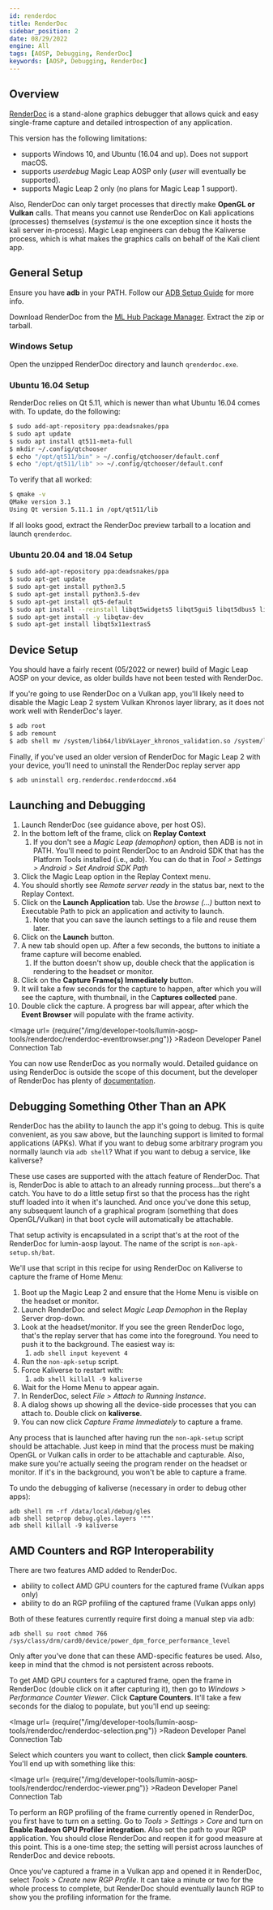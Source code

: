 ```yaml
---
id: renderdoc
title: RenderDoc
sidebar_position: 2
date: 08/29/2022
engine: All
tags: [AOSP, Debugging, RenderDoc]
keywords: [AOSP, Debugging, RenderDoc]
---
```



## Overview

[RenderDoc](https://renderdoc.org/) is a stand-alone graphics debugger that allows quick and easy single-frame capture and detailed introspection of any application.

This version has the following limitations:

- supports Windows 10, and Ubuntu (16.04 and up). Does not support macOS.
- supports *userdebug* Magic Leap AOSP only (*user* will eventually be supported).
- supports Magic Leap 2 only (no plans for Magic Leap 1 support).

Also, RenderDoc can only target processes that directly make **OpenGL or Vulkan** calls. That means you cannot use RenderDoc on Kali applications (processes) themselves (*systemui* is the one exception since it hosts the kali server in-process). Magic Leap engineers can debug the Kaliverse process, which is what makes the graphics calls on behalf of the Kali client app.

## General Setup

Ensure you have **adb** in your PATH. Follow our [ADB Setup Guide](/docs/guides/developer-tools/android-debug-bridge/adb-setup.md) for more info.

Download RenderDoc from the [ML Hub Package Manager](/docs/guides/developer-tools/ml-hub/ml-hub-package-manager.md). Extract the zip or tarball.

### Windows Setup

Open the unzipped RenderDoc directory and launch `qrenderdoc.exe`.

### Ubuntu 16.04 Setup

RenderDoc relies on Qt 5.11, which is newer than what Ubuntu 16.04 comes with. To update, do the following:

```bash
$ sudo add-apt-repository ppa:deadsnakes/ppa
$ sudo apt update
$ sudo apt install qt511-meta-full
$ mkdir ~/.config/qtchooser
$ echo "/opt/qt511/bin" > ~/.config/qtchooser/default.conf
$ echo "/opt/qt511/lib" >> ~/.config/qtchooser/default.conf
```

To verify that all worked:

```bash
$ qmake -v
QMake version 3.1
Using Qt version 5.11.1 in /opt/qt511/lib
```

If all looks good, extract the RenderDoc preview tarball to a location and launch `qrenderdoc`.

### Ubuntu 20.04 and 18.04 Setup

```bash
$ sudo add-apt-repository ppa:deadsnakes/ppa
$ sudo apt-get update 
$ sudo apt-get install python3.5
$ sudo apt-get install python3.5-dev
$ sudo apt-get install qt5-default
$ sudo apt install --reinstall libqt5widgets5 libqt5gui5 libqt5dbus5 libqt5network5 libqt5core5a
$ sudo apt-get install -y libqtav-dev
$ sudo apt-get install libqt5x11extras5
```

## Device Setup

You should have a fairly recent (05/2022 or newer) build of Magic Leap AOSP on your device, as older builds have not been tested with RenderDoc.

If you're going to use RenderDoc on a Vulkan app, you'll likely need to disable the Magic Leap 2 system Vulkan Khronos layer library, as it does not work well with RenderDoc's layer.

```bash
$ adb root
$ adb remount
$ adb shell mv /system/lib64/libVkLayer_khronos_validation.so /system/lib64/libVkLayer_khronos_validation.so.disable
```

Finally, if you've used an older version of RenderDoc for Magic Leap 2 with your device, you'll need to uninstall the RenderDoc replay server app

```bash
$ adb uninstall org.renderdoc.renderdoccmd.x64
```

## Launching and Debugging

1. Launch RenderDoc (see guidance above, per host OS).
2. In the bottom left of the frame, click on **Replay Context**
   1. If you don't see a *Magic Leap (demophon)* option, then ADB is not in PATH. You'll need to point RenderDoc to an Android SDK that has the Platform Tools installed (i.e., adb). You can do that in *Tool > Settings > Android > Set Android SDK Path*
3. Click the Magic Leap option in the Replay Context menu.
4. You should shortly see *Remote server ready* in the status bar, next to the Replay Context.
5. Click on the **Launch Application** tab. Use the *browse (...)* button next to Executable Path to pick an application and activity to launch.
   1. Note that you can save the launch settings to a file and reuse them later.
6. Click on the **Launch** button.
7. A new tab should open up. After a few seconds, the buttons to initiate a frame capture will become enabled.
   1. If the button doesn't show up, double check that the application is rendering to the headset or monitor.
8. Click on the **Capture Frame(s) Immediately** button.
9. It will take a few seconds for the capture to happen, after which you will see the capture, with thumbnail, in the C**aptures collected** pane.
10. Double click the capture. A progress bar will appear, after which the **Event Browser** will populate with the frame activity.

<Image url= {require("/img/developer-tools/lumin-aosp-tools/renderdoc/renderdoc-eventbrowser.png")} >Radeon Developer Panel Connection Tab</Image>

You can now use RenderDoc as you normally would. Detailed guidance on using RenderDoc is outside the scope of this document, but the developer of RenderDoc has plenty of [documentation](https://renderdoc.org/docs/getting_started/quick_start.html).

## Debugging Something Other Than an APK

RenderDoc has the ability to launch the app it's going to debug. This is quite convenient, as you saw above, but the launching support is limited to formal applications (APKs). What if you want to debug some arbitrary program you normally launch via `adb shell`? What if you want to debug a service, like kaliverse?

These use cases are supported with the attach feature of RenderDoc. That is, RenderDoc is able to attach to an already running process...but there's a catch. You have to do a little setup first so that the process has the right stuff loaded into it when it's launched. And once you've done this setup, any subsequent launch of a graphical program (something that does OpenGL/Vulkan) in that boot cycle will automatically be attachable.

That setup activity is encapsulated in a script that's at the root of the RenderDoc for lumin-aosp layout. The name of the script is  `non-apk-setup.sh/bat`.

We'll use that script in this recipe for using RenderDoc on Kaliverse to capture the frame of Home Menu:

1. Boot up the Magic Leap 2 and ensure that the Home Menu is visible on the headset or monitor.
2. Launch RenderDoc and select *Magic Leap Demophon* in the Replay Server drop-down.
3. Look at the headset/monitor. If you see the green RenderDoc logo, that's the replay server that has come into the foreground. You need to push it to the background. The easiest way is:
   1. `adb shell input keyevent 4`
4. Run the `non-apk-setup` script.
5. Force Kaliverse to restart with:
   1. `adb shell killall -9 kaliverse`
6. Wait for the Home Menu to appear again.
7. In RenderDoc, select *File > Attach to Running Instance*.
8. A dialog shows up showing all the device-side processes that you can attach to. Double click on **kaliverse**.
9. You can now click *Capture Frame Immediately* to capture a frame.

Any process that is launched after having run the `non-apk-setup` script should be attachable. Just keep in mind that the process must be making OpenGL or Vulkan calls in order to be attachable and capturable. Also, make sure you're actually seeing the program render on the headset or monitor. If it's in the background, you won't be able to capture a frame.

To undo the debugging of kaliverse (necessary in order to debug other apps):

```shell
adb shell rm -rf /data/local/debug/gles
adb shell setprop debug.gles.layers '""'
adb shell killall -9 kaliverse
```

## AMD Counters and RGP Interoperability

There are two features AMD added to RenderDoc.

- ability to collect AMD GPU counters for the captured frame (Vulkan apps only)
- ability to do an RGP profiling of the captured frame (Vulkan apps only)

Both of these features currently require first doing a manual step via adb:

```shell
adb shell su root chmod 766 /sys/class/drm/card0/device/power_dpm_force_performance_level
```

Only after you've done that can these AMD-specific features be used. Also, keep in mind that the chmod is not persistent across reboots.

To get AMD GPU counters for a captured frame, open the frame in RenderDoc (double click on it after capturing it), then go to *Windows > Performance Counter Viewer*. Click **Capture Counters**. It'll take a few seconds for the dialog to populate, but you'll end up seeing:

<Image url= {require("/img/developer-tools/lumin-aosp-tools/renderdoc/renderdoc-selection.png")} >Radeon Developer Panel Connection Tab</Image>

Select which counters you want to collect, then click **Sample counters**. You'll end up with something like this:

<Image url= {require("/img/developer-tools/lumin-aosp-tools/renderdoc/renderdoc-viewer.png")} >Radeon Developer Panel Connection Tab</Image>

To perform an RGP profiling of the frame currently opened in RenderDoc, you first have to turn on a setting. Go to *Tools > Settings > Core* and turn on **Enable Radeon GPU Profiler integration**. Also set the path to your RGP application. You should close RenderDoc and reopen it for good measure at this point. This is a one-time step; the setting will persist across launches of RenderDoc and device reboots.

Once you've captured a frame in a Vulkan app and opened it in RenderDoc, select *Tools > Create new RGP Profile*. It can take a minute or two for the whole process to complete, but RenderDoc should eventually launch RGP to show you the profiling information for the frame.
